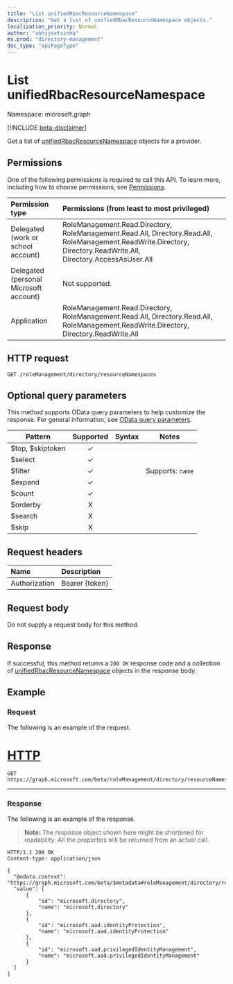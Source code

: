 ```yaml
---
title: "List unifiedRbacResourceNamespace"
description: "Get a list of unifiedRbacResourceNamespace objects."
localization_priority: Normal
author: "abhijeetsinha"
ms.prod: "directory-management"
doc_type: "apiPageType"
---
```


# List unifiedRbacResourceNamespace

Namespace: microsoft.graph

[!INCLUDE [beta-disclaimer](../../includes/beta-disclaimer.md)]

Get a list of [unifiedRbacResourceNamespace](../resources/unifiedrbacresourcenamespace.md) objects for a provider. 

## Permissions

One of the following permissions is required to call this API. To learn more, including how to choose permissions, see [Permissions](/graph/permissions-reference).

|Permission type      | Permissions (from least to most privileged)              |
|:--------------------|:---------------------------------------------------------|
|Delegated (work or school account) | RoleManagement.Read.Directory, RoleManagement.Read.All, Directory.Read.All, RoleManagement.ReadWrite.Directory, Directory.ReadWrite.All, Directory.AccessAsUser.All    |
|Delegated (personal Microsoft account) | Not supported.    |
|Application | RoleManagement.Read.Directory, RoleManagement.Read.All, Directory.Read.All, RoleManagement.ReadWrite.Directory, Directory.ReadWrite.All |

## HTTP request

<!-- { "blockType": "ignored" } -->

```http
GET /roleManagement/directory/resourceNamespaces
```

## Optional query parameters

This method supports OData query parameters to help customize the response. For general information, see [OData query parameters](/graph/query-parameters).

| Pattern          | Supported | Syntax | Notes            |
| ---------------- | :-------: | ------ | ---------------- |
| $top, $skiptoken |     ✓     |        |                  |
| $select          |     ✓     |        |                  |
| $filter          |     ✓     |        | Supports: `name` |
| $expand          |     ✓     |        |                  |
| $count           |     ✓     |        |                  |
| $orderby         |     X     |        |                  |
| $search          |     X     |        |                  |
| $skip            |     X     |        |                  |

## Request headers

| Name      |Description|
|:----------|:----------|
| Authorization | Bearer {token} |

## Request body

Do not supply a request body for this method.

## Response

If successful, this method returns a `200 OK` response code and a collection of [unifiedRbacResourceNamespace](../resources/unifiedrbacresourcenamespace.md) objects in the response body.

## Example

### Request

The following is an example of the request.


# [HTTP](#tab/http)
<!-- {
  "blockType": "request",
  "name": "list_unifiedrbacresourcenamespace"
}-->

```msgraph-interactive
GET https://graph.microsoft.com/beta/roleManagement/directory/resourceNamespaces
```
---


### Response

The following is an example of the response.

> **Note:** The response object shown here might be shortened for readability. All the properties will be returned from an actual call.

<!-- {
  "blockType": "response",
  "truncated": true,
  "@odata.type": "microsoft.graph.unifiedRbacResourceNamespace"
} -->

```http
HTTP/1.1 200 OK
Content-type: application/json

{
  "@odata.context": "https://graph.microsoft.com/beta/$metadata#roleManagement/directory/resourceNamespaces",
  "value": [
      {
          "id": "microsoft.directory",
          "name": "microsoft.directory"
      },
      {
          "id": "microsoft.aad.identityProtection",
          "name": "microsoft.aad.identityProtection"
      },
      {
          "id": "microsoft.aad.privilegedIdentityManagement",
          "name": "microsoft.aad.privilegedIdentityManagement"
      }
  ]
}

```

<!-- uuid: 16cd6b66-4b1a-43a1-adaf-3a886856ed98
2019-02-04 14:57:30 UTC -->
<!-- {
  "type": "#page.annotation",
  "description": "List unifiedRbacResourceNamespace",
  "keywords": "",
  "section": "documentation",
  "tocPath": ""
}-->
